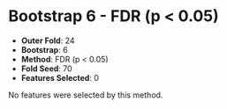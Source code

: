 # Bootstrap 6 - FDR (p < 0.05)

- **Outer Fold**: 24
- **Bootstrap**: 6
- **Method**: FDR (p < 0.05)
- **Fold Seed**: 70
- **Features Selected**: 0

No features were selected by this method.
